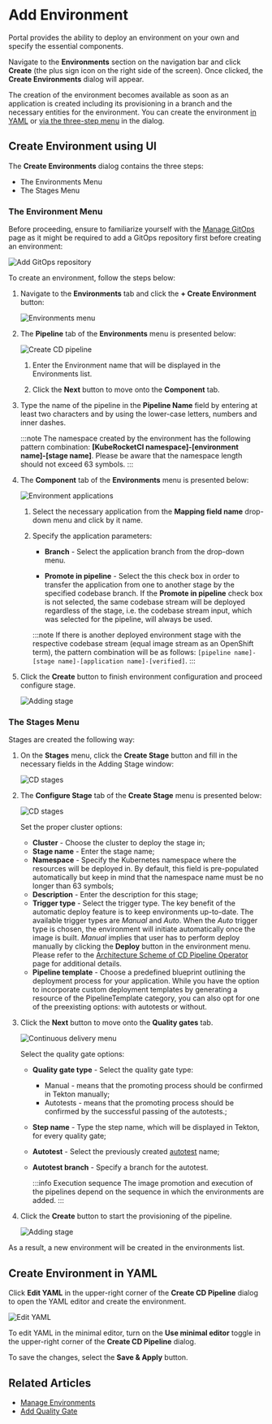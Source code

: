 # Add Environment

Portal provides the ability to deploy an environment on your own and specify the essential components.

Navigate to the **Environments** section on the navigation bar and click **Create** (the plus sign icon on the right side of the screen). Once clicked, the **Create Environments** dialog will appear.

The creation of the environment becomes available as soon as an application is created including its provisioning
in a branch and the necessary entities for the environment. You can create the environment [in YAML](#create-environment-in-yaml) or [via the three-step menu](#create-environment-using-ui) in the dialog.

## Create Environment using UI

The **Create Environments** dialog contains the three steps:

* The Environments Menu
* The Stages Menu

### The Environment Menu

Before proceeding, ensure to familiarize yourself with the [Manage GitOps](gitops.md) page as it might be required to add a GitOps repository first before creating an environment:

  ![Add GitOps repository](../assets/user-guide/environments/add-gitops-repo.png "Add GitOps repository")

To create an environment, follow the steps below:

1. Navigate to the **Environments** tab and click the **+ Create Environment** button:

    ![Environments menu](../assets/user-guide/environments/edp-portal-create-new-pipeline.png "Environments menu")

2. The **Pipeline** tab of the **Environments** menu is presented below:

    ![Create CD pipeline](../assets/user-guide/environments/edp-portal-pipeline-menu.png "Create CD pipeline")

    1. Enter the Environment name that will be displayed in the Environments list.

    2. Click the **Next** button to move onto the **Component** tab.

3. Type the name of the pipeline in the **Pipeline Name** field by entering at least two characters and by using
the lower-case letters, numbers and inner dashes.

    :::note
      The namespace created by the environment has the following pattern combination: **[KubeRocketCI namespace]-[environment name]-[stage name]**.
      Please be aware that the namespace length should not exceed 63 symbols.
    :::

4. The **Component** tab of the **Environments** menu is presented below:

    ![Environment applications](../assets/user-guide/environments/edp-portal-cd-pipeline-applications.png "Environment applications")

    1. Select the necessary application from the **Mapping field name** drop-down menu and click by it name.

    2. Specify the application parameters:

        * **Branch** - Select the application branch from the drop-down menu.

        * **Promote in pipeline** - Select the this check box in order to transfer the application from one to another stage
        by the specified codebase branch. If the **Promote in pipeline** check box is not selected,
        the same codebase stream will be deployed regardless of the stage, i.e. the codebase stream input,
        which was selected for the pipeline, will always be used.

        :::note
          If there is another deployed environment stage with the respective codebase stream (equal image stream as an OpenShift term), the pattern combination will be as follows: `[pipeline name]-[stage name]-[application name]-[verified]`.
        :::

5. Click the **Create** button to finish environment configuration and proceed configure stage.

    ![Adding stage](../assets/user-guide/environments/edp-portal-environment-final.png "Adding stage")

### The Stages Menu

Stages are created the following way:

1. On the **Stages** menu, click the **Create Stage** button and fill in the necessary fields in the Adding Stage window<a name="adding_stage_window"></a>:

    ![CD stages](../assets/user-guide/environments/edp-portal-cd-pipeline-add-stages.png "CD stages")

2. The **Configure Stage** tab of the **Create Stage** menu is presented below:

    ![CD stages](../assets/user-guide/environments/edp-portal-cd-pipeline-stages.png "CD stages")

    Set the proper cluster options:

      * **Cluster** - Choose the cluster to deploy the stage in;
      * **Stage name** - Enter the stage name;
      * **Namespace** - Specify the Kubernetes namespace where the resources will be deployed in. By default, this field is pre-populated automatically but keep in mind that the namespace name must be no longer than 63 symbols;
      * **Description** - Enter the description for this stage;
      * **Trigger type** - Select the trigger type. The key benefit of the automatic deploy feature is to keep environments up-to-date. The available trigger types are _Manual_ and _Auto_. When the _Auto_ trigger type is chosen, the environment will initiate automatically once the image is built. _Manual_ implies that user has to perform deploy manually by clicking the **Deploy** button in the environment menu. Please refer to the [Architecture Scheme of CD Pipeline Operator](https://github.com/epam/edp-cd-pipeline-operator/blob/master/docs/arch.md) page for additional details.
      * **Pipeline template** - Choose a predefined blueprint outlining the deployment process for your application. While you have the option to incorporate custom deployment templates by generating a resource of the PipelineTemplate category, you can also opt for one of the preexisting options: with autotests or without.

3. Click the **Next** button to move onto the **Quality gates** tab.

    ![Continuous delivery menu](../assets/user-guide/environments/edp-portal-cd-adding-stage1.png "Continuous delivery menu")

    Select the quality gate options:
      * **Quality gate type** - Select the quality gate type:
        * Manual - means that the promoting process should be confirmed in Tekton manually;
        * Autotests - means that the promoting process should be confirmed by the successful passing of the autotests.;
      * **Step name** - Type the step name, which will be displayed in Tekton, for every quality gate;
      * **Autotest** - Select the previously created [autotest](add-autotest.md) name;
      * **Autotest branch** - Specify a branch for the autotest.

        :::info Execution sequence
          The image promotion and execution of the pipelines depend on the sequence in which the environments are added.
        :::

4. Click the **Create** button to start the provisioning of the pipeline.

    ![Adding stage](../assets/user-guide/environments/edp-portal-stage-final.png "Adding stage")

As a result, a new environment will be created in the environments list.

## Create Environment in YAML

Click **Edit YAML** in the upper-right corner of the **Create CD Pipeline** dialog to open the YAML editor and create the environment.

![Edit YAML](../assets/user-guide/edp-portal-yaml-editor.png "Edit YAML")

To edit YAML in the minimal editor, turn on the **Use minimal editor** toggle in the upper-right corner of the **Create CD Pipeline** dialog.

To save the changes, select the **Save & Apply** button.

## Related Articles

* [Manage Environments](../user-guide/manage-environments.md)
* [Add Quality Gate](../user-guide/add-quality-gate.md)
